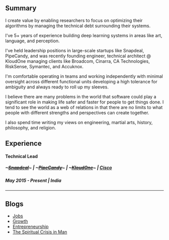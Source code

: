 ## Summary

I create value by enabling researchers to focus on optimizing their algorithms by managing the technical debt surrounding their systems.

I've 5+ years of experience building deep learning systems in areas like art, language, and perception.

I've held leadership positions in large-scale startups like Snapdeal, PipeCandy, and was recently founding engineer, technical architect @ KloudOne managing clients like Broadcom, Cinarra, CA Technologies, RiskSense, Symantec, and Accuknox.

I'm comfortable operating in teams and working independently with minimal oversight across different functional units developing a high tolerance for ambiguity and always ready to roll up my sleeves.

I believe there are many problems in the world that software could play a significant role in making life safer and faster for people to get things done. I tend to see the world as a web of relations in that there are no limits to what people with different strengths and perspectives can create together.

I also spend time writing my views on engineering, martial arts, history, philosophy, and religion. 

## Experience
#### Technical Lead
##### ~~~[Snapdeal](https://www.snapdeal.com/)~~~ | ~~~[PipeCandy](https://pipecandy.com/)~~~ | ~~~[KloudOne](https://www.kloudone.com/)~~~ | [Cisco](https://www.cisco.com/)
##### May 2015 - Present | India
--- 

## Blogs
* [Jobs](https://www.linkedin.com/pulse/future-jobs-fauzan-baig/?trackingId=9fagDVmCTpGLsJ%2BtnHWZgw%3D%3D)
* [Growth](https://www.linkedin.com/pulse/growth-fauzan-baig/)
* [Entrepreneurship](https://www.linkedin.com/pulse/entrepreneurship-fauzan-baig/)
* [The Spiritual Crisis in Man](https://www.linkedin.com/pulse/spiritual-crisis-man-fauzan-baig/?trackingId=UhAlcDFIRZiRSFBAAY8UAQ%3D%3D)
